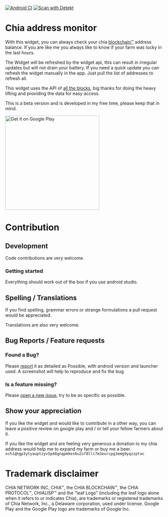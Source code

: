 [![Android CI](https://github.com/MrPet/ChiaAddressMonitor/actions/workflows/android.yml/badge.svg)](https://github.com/MrPet/ChiaAddressMonitor/actions/workflows/android.yml)
[![Scan with Detekt](https://github.com/MrPet/ChiaAddressMonitor/actions/workflows/detekt-analysis.yml/badge.svg)](https://github.com/MrPet/ChiaAddressMonitor/actions/workflows/detekt-analysis.yml)
# Chia address monitor

With this widget, you can always check your chia [blockchain™](https://www.chia.net)  address balance. If you are like me you always like to know if your farm was lucky in the last hours.

The Widget will be refreshed by the widget api, this can result in irregular updates but will not drain your battery. If you need a quick update you can refresh the widget manually in the app. Just pull the list of addresses to refresh all.

This widget uses the API of [all the blocks](https://alltheblocks.net), big thanks for doing the heavy lifting and providing the data for easy access.

This is a beta version and is developed in my free time, please keep that in mind. 

<a href='https://play.google.com/store/apps/details?id=ninja.bored.chiapublicaddressmonitor&utm_source=github&pcampaignid=pcampaignidMKT-Other-global-all-co-prtnr-py-PartBadge-Mar2515-1'><img width="300px" alt='Get it on Google Play' src='https://play.google.com/intl/en_us/badges/static/images/badges/en_badge_web_generic.png'/></a>

# Contribution

## Development 
Code contributions are very welcome. 

### Getting started
Everything should work out of the box if you use android studio. 

## Spelling / Translations

If you find spelling, grammar errors or strange formulations a pull request would be appreciated. 

Translations are also very welcome. 

## Bug Reports / Feature requests
### Found a Bug?
Please [report](https://github.com/MrPet/ChiaAddressMonitor/issues) it as detailed as Possible, with android version and launcher used. A screenshot will help to reproduce and fix the bug.

### Is a feature missing?
Please [open a new issue](https://github.com/MrPet/ChiaAddressMonitor/issues), try to be as specific as possible.  

## Show your appreciation
If you like the widget and would like to contribute in a other way, you can leave a positive review on google play and / or tell your fellow farmers about it.

If you like the widget and are feeling very generous a donation to my chia address would help me to expand my farm or buy me a beer. `xch1qhgp3ytyauptzyv5p48gnqpmkes6u2sf8llc7m3eurcpg3emg9yqzzptac`

# Trademark disclaimer
CHIA NETWORK INC, CHIA™, the CHIA BLOCKCHAIN™, the CHIA PROTOCOL™, CHIALISP™ and the “leaf Logo” (including the leaf logo alone when it refers to or indicates Chia), are trademarks or registered trademarks of Chia Network, Inc., a Delaware corporation, used under license.
Google Play and the Google Play logo are trademarks of Google Inc.
